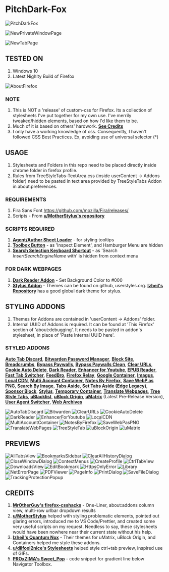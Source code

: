 # PitchDark-Fox

![PitchDarkFox](https://github.com/im-hm/PitchDark-Fox/blob/main/Previews/pitchdarkfox.gif)

![NewPrivateWindowPage](https://github.com/im-hm/PitchDark-Fox/blob/main/Previews/NewPrivateWindowPage.png)

![NewTabPage](https://github.com/im-hm/PitchDark-Fox/blob/main/Previews/NewTabPage.png)

## TESTED ON

1. Windows 10
2. Latest Nighlty Build of Firefox

![AboutFirefox](https://github.com/im-hm/PitchDark-Fox/blob/main/Previews/AboutFirefox.png)

### NOTE

1. This is NOT a 'release' of custom-css for Firefox. Its a collection of stylesheets I've put together for my own use. I've merrily tweaked/hidden elements, based on how I'd like them to be.
2. Much of it is based on others' hardwork. [**See Credits**](https://github.com/im-hm/PitchDark-Fox#credits)
3. I only have a working knowledge of css. Consequently, I haven't followed CSS Best Practices. Ex, avoiding use of universal selector (\*)

## USAGE

1. Stylesheets and Folders in this repo need to be placed directly inside chrome folder in firefox profile.
2. Rules from TreeStyleTabs-TextArea.css (inside userContent -> Addons folder) need to be pasted in text area provided by TreeStyleTabs Addon in about:preferences.

### REQUIREMENTS

1. Fira Sans Font https://github.com/mozilla/Fira/releases/
2. Scripts - From [**u/MotherStylus's repository**](https://github.com/aminomancer/uc.css.js)

### SCRIPTS REQUIRED

1. [**Agent/Author Sheet Loader**](https://github.com/aminomancer/uc.css.js/blob/master/script/userChrome_as_css_module.uc.js) - for styling tooltips
2. [**Toolbox Button**](https://github.com/aminomancer/uc.css.js/blob/master/script/atoolboxButton.uc.js) - as 'Inspect Element', and Hamburger Menu are hidden
3. [**Search Selection Keyboard Shortcut**](https://github.com/aminomancer/uc.css.js/blob/master/script/searchSelectionShortcut.uc.js) - as 'Search _InsertSearchEngineName_ with' is hidden from context menu

### FOR DARK WEBPAGES

1. [**Dark Reader Addon**](https://addons.mozilla.org/en-US/firefox/addon/darkreader/) - Set Background Color to #000
2. [**Stylus Addon**](https://addons.mozilla.org/en-US/firefox/addon/styl-us/) - Themes can be found on github, userstyles.org. [**Izheil's Repository**](https://github.com/Izheil/Dark-userstyles) has a good global dark theme for stylus.

## STYLING ADDONS

1. Themes for Addons are contained in 'userContent -> Addons' folder.
2. Internal UUID of Addons is required. It can be found at 'This Firefox' section of 'about:debugging'. It needs to be pasted in addon's stylesheet, in place of 'Paste Internal UUID here'.

### STYLED ADDONS 

[**Auto Tab Discard**](https://addons.mozilla.org/en-US/firefox/addon/auto-tab-discard/), [**Bitwarden Password Manager**](https://addons.mozilla.org/en-US/firefox/addon/bitwarden-password-manager/), [**Block Site**](https://addons.mozilla.org/en-US/firefox/addon/block-website/), [**Breadcrumbs**](https://addons.mozilla.org/en-US/firefox/addon/breadcrumbus/), [**Bypass Paywalls**](https://addons.mozilla.org/en-US/firefox/addon/bypass-paywalls-firefox/), [**Bypass Paywalls Clean**](https://addons.mozilla.org/en-US/firefox/addon/bypass-paywalls-clean/), [**Clear URLs**](https://addons.mozilla.org/en-US/firefox/addon/clearurls/), [**Cookie Auto Delete**](https://addons.mozilla.org/en-US/firefox/addon/cookie-autodelete/), [**Dark Reader**](https://addons.mozilla.org/en-US/firefox/addon/darkreader/), [**Enhancer for Youtube**](https://addons.mozilla.org/en-US/firefox/addon/enhancer-for-youtube/), [**EPUB Reader**](https://addons.mozilla.org/en-US/firefox/addon/epubreader/), [**Fast Tab Switcher**](https://addons.mozilla.org/en-US/firefox/addon/fast-tab-switcher/), [**FeedBro**](https://addons.mozilla.org/en-US/firefox/addon/feedbroreader/), [**Firefox Relay**](https://addons.mozilla.org/en-US/firefox/addon/private-relay/), [**Google Container**](https://addons.mozilla.org/en-US/firefox/addon/google-container/), [**Imagus**](https://addons.mozilla.org/en-US/firefox/addon/imagus/), [**Local CDN**](https://addons.mozilla.org/en-US/firefox/addon/localcdn-fork-of-decentraleyes/), [**Multi Account Container**](https://addons.mozilla.org/en-US/firefox/addon/multi-account-containers/), [**Notes By Firefox**](https://addons.mozilla.org/en-US/firefox/addon/notes-by-firefox/), [**Save WebP as PNG**](https://addons.mozilla.org/en-US/firefox/addon/save-webp-as-png-or-jpeg/), [**Search By Image**](https://addons.mozilla.org/en-US/firefox/addon/search_by_image/), [**Tabs Aside**](https://addons.mozilla.org/en-GB/firefox/addon/tabs-aside/), [**Set Tabs Aside (Edge Legacy)**](https://addons.mozilla.org/en-US/firefox/addon/ms-edge-tabs-aside/), [**Sponsor Block**](https://addons.mozilla.org/en-US/firefox/addon/sponsorblock/), [**Stylus**](https://addons.mozilla.org/en-US/firefox/addon/styl-us/), [**Temporary Container**](https://addons.mozilla.org/en-US/firefox/addon/temporary-containers/), [**Translate Webpages**](https://addons.mozilla.org/en-US/firefox/addon/traduzir-paginas-web/), [**Tree Style Tabs**](https://addons.mozilla.org/en-US/firefox/addon/tree-style-tab/), [**uBlacklist**](https://addons.mozilla.org/en-US/firefox/addon/ublacklist/), [**uBlock Origin**](https://addons.mozilla.org/en-US/firefox/addon/ublock-origin/), [**uMatrix**](https://github.com/gorhill/uMatrix/releases) (Latest Pre-Release Version), [**User Agent Switcher**](https://addons.mozilla.org/en-US/firefox/addon/uaswitcher/), [**Web Archives**](https://addons.mozilla.org/en-US/firefox/addon/view-page-archive/)

![AutoTabDiscard](https://github.com/im-hm/PitchDark-Fox/blob/main/Previews/addon_AutoTabDiscard.png)
![Bitwarden](https://github.com/im-hm/PitchDark-Fox/blob/main/Previews/addon_Bitwarden.png)
![ClearURLs](https://github.com/im-hm/PitchDark-Fox/blob/main/Previews/addon_ClearURLs.png)
![CookieAutoDelete](https://github.com/im-hm/PitchDark-Fox/blob/main/Previews/addon_CookieAutoDelete.png)
![DarkReader](https://github.com/im-hm/PitchDark-Fox/blob/main/Previews/addon_DarkReader.png)
![EnhancerForYoutube](https://github.com/im-hm/PitchDark-Fox/blob/main/Previews/addon_EnhancerForYoutube.png)
![LocalCDN](https://github.com/im-hm/PitchDark-Fox/blob/main/Previews/addon_LocalCDN.png)
![MultiAccountContainer](https://github.com/im-hm/PitchDark-Fox/blob/main/Previews/addon_MultiAccountContainer.png)
![NotesByFirefox](https://github.com/im-hm/PitchDark-Fox/blob/main/Previews/addon_NotesByMozilla.png)
![SaveWebPasPNG](https://github.com/im-hm/PitchDark-Fox/blob/main/Previews/addon_SaveWebPasPNG.png)
![TranslateWebPages](https://github.com/im-hm/PitchDark-Fox/blob/main/Previews/addon_TranslateWebPages.png)
![TreeStyleTab](https://github.com/im-hm/PitchDark-Fox/blob/main/Previews/addon_TreeStyleTab.png)
![uBlockOrigin](https://github.com/im-hm/PitchDark-Fox/blob/main/Previews/addon_uBlockOrigin.png)
![uMatrix](https://github.com/im-hm/PitchDark-Fox/blob/main/Previews/addon_uMatrix.png)

## PREVIEWS

![AllTabsView](https://github.com/im-hm/PitchDark-Fox/blob/main/Previews/AllTabsView.png)
![BookmarksSidebar](https://github.com/im-hm/PitchDark-Fox/blob/main/Previews/BookmarksSidebar.png)
![ClearAllHistoryDialog](https://github.com/im-hm/PitchDark-Fox/blob/main/Previews/ClearAllHistoryDialog.png)
![CloseWindowDialog](https://github.com/im-hm/PitchDark-Fox/blob/main/Previews/CloseWindowDialog.png)
![ContextMenus](https://github.com/im-hm/PitchDark-Fox/blob/main/Previews/ContextMenus.png)
![CreateProfile](https://github.com/im-hm/PitchDark-Fox/blob/main/Previews/CreateProfile.png)
![CtrlTabView](https://github.com/im-hm/PitchDark-Fox/blob/main/Previews/Ctrl%2BTabView.png)
![DownloadsView](https://github.com/im-hm/PitchDark-Fox/blob/main/Previews/DownloadsView.png)
![EditBookmark](https://github.com/im-hm/PitchDark-Fox/blob/main/Previews/EditBookmark.png)
![HttpsOnlyError](https://github.com/im-hm/PitchDark-Fox/blob/main/Previews/HttpsOnlyError.png)
![Library](https://github.com/im-hm/PitchDark-Fox/blob/main/Previews/Library.png)
![NetErrorPage](https://github.com/im-hm/PitchDark-Fox/blob/main/Previews/NetErrorPage.png)
![PDFViewer](https://github.com/im-hm/PitchDark-Fox/blob/main/Previews/PDFViewer.png)
![PageInfo](https://github.com/im-hm/PitchDark-Fox/blob/main/Previews/PageInfo.png)
![PrintDialog](https://github.com/im-hm/PitchDark-Fox/blob/main/Previews/PrintDialog.png)
![SaveFileDialog](https://github.com/im-hm/PitchDark-Fox/blob/main/Previews/SaveFileDialog.png)
![TrackingProtectionPopup](https://github.com/im-hm/PitchDark-Fox/blob/main/Previews/TrackingProtectionPopup.png)

## CREDITS

1. [**MrOtherGuy's firefox-csshacks**](https://github.com/MrOtherGuy/firefox-csshacks) - One-Liner, about:addons column view, multi-row urlbar dropdown results
2. [**u/MotherStylus**](https://github.com/aminomancer/uc.css.js) helped with styling problematic elements, pointed out glaring errors, introduced me to VS Code/Prettier, and created some very useful scripts on my request. Needless to say, these stylesheets would have been nowhere near their current state without his help.
3. [**Izheil's Quantum Nox**](https://github.com/Izheil/Quantum-Nox-Firefox-Dark-Full-Theme/) - Their themes for uMatrix, uBlock Origin, and Containers helped me style these addons.
4. [**u/dilfool2nice's Stylesheets**](https://github.com/GrosBourrin/FIREFOX-BLUE-MOON/) helped style ctrl+tab preview, inspired use of GIFs.
5. [**PROxZIMA's Sweet_Pop**](https://github.com/PROxZIMA/Firefox-Theme/) - code snippet for gradient line below Navigator Toolbox.
